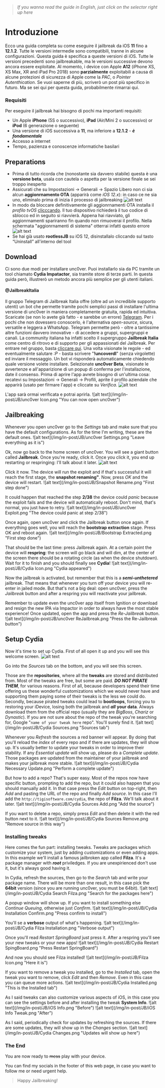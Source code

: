 ﻿> *If you wanna read the guide in English, just click on the selector right up here*

# Introduzione

Ecco una guida completa su come eseguire il jailbreak da iOS **11** fino a **12.1.2**. Tutte le versioni intermedie sono compatibili, tranne in alcune configurazioni.
Questa guida è specifica a queste versioni di iOS. Tutte le versioni precedenti sono jailbreakable, ma le versioni successive devono ancora essere exploitate.
Al momento, i device con Apple **A12** (iPhone XS, XS Max, XR and iPad Pro 2018) sono **parzialmente** exploitabili a causa di alcune protezioni di sicurezza di Apple come la *PAC*, o *Pointer Autenthication*. Se vuoi saperne di più, scriverò un post più specifico in futuro. Ma se sei qui per questa guida, probabilmente rimarrai qui.

### Requisiti

Per eseguire il jailbreak hai bisogno di pochi ma importanti requisiti:
* Un Apple **iPhone** (5S o successivo), **iPad** (Air/Mini 2 o successivo) or **iPod** (6 generazione o seguente)
* Una versione di iOS successiva a **11**, ma inferiore a **12.1.2** - ***è fondamentale***
* Accesso a internet
* Tempo, pazienza e conoscenze informatiche basilari

## Preparations

* Prima di tutto ricorda che (nonostante sia davvero stabile) questa è una **versione beta**, usala con cautela o aspetta per la versione finale se sei troppo inesperto
* Assicurati che su Impostazioni → Generali → Spazio Libero non ci sia alcun **aggionrnamento OTA** (apparirà come *iOS 12.x*): in caso ce ne sia uno, eliminalo prima di inizia il processo di jailbreaking
![alt text](/img/in-post/JB/iStorage.png "Check for the OTA in here")
* In modo da bloccare definitivamente gli aggionrnamenti OTA installa il *profilo tvOS* [clicccando](https://raw.githubusercontent.com/Jwhite077/NOOTA/master/tvOS_12_Beta_Profile.mobileconfig). Il tuo dispositivo richiederà il tuo codice di sblocco ed in seguito si riavvierà. Appena hai riavviato, gli aggionrnamenti spariranno fin quando non rimuoverai il profilo. Nella schermata "aggionrnamenti di sistema" otterrai infatti questo errore
![alt text](/img/in-post/JB/tvOS.png "Install the tvOS profile")
* Se hai già usato **rootlessJB** su iOS 12, disinstallalo cliccando sul tasto “Uninstall” all'interno del tool

## Download

Ci sono due modi per installare unc0ver. Puoi installarlo sia da PC tramite un tool chiamato **Cydia Impatactor**, sia tramite store di terze parti. In questa guida però, illustrerò un metodo ancora più semplice per gli utenti italiani.

#### @JailbreakItalia

Il gruppo Telegram di Jailbreak Italia offre (oltre ad un incredibile supporto utenti) un bot che permette tramite pochi semplici passi di installare l'ultima versione di unc0ver in maniera completamente gratuita, rapida ed intuitiva.
Scaricate (se non lo avete già fatto - e sarebbe un errore) [Telegram](https://itunes.apple.com/it/app/telegram-messenger/id686449807?l=en&mt=8). Per i pochi che non dovessero conoscerlo, è l'alternativa *open-source*, sicura, versatile e leggera a WhatsApp. Telegram permette però - oltre a tantissime altre funzioni davvero innovative - di accedere a gruppi, supergruppi e canali. La community italiana ha infatti scelto il supergruppo **Jailbreak Italia** come centro di ritrovo e di supporto per gli appassionati del Jailbreak.
Per entrare nel gruppo, basta [cliccare qui](https://t.me/JailbreakItalia).
Una volta visionate le regole - ed eventualmente salutare *:P* - basta scrivere "**!uncoverdl**" (senza virgolette) ed inviare il messaggio. Un bot vi risponderà automaticamente chiedendo quale versione volete installare. Selezionate **unc0ver Beta**, visionate le avvertenze e all'apparizione di un popup di conferma per l'installazione, date il consenso.
Prima di aprire l'app avrete bisogno di un'ultima cosa: recatevi su Impostazioni → Generali → Profili, aprite il profilo aziendale che apparirà (usato per firmare l'app) e cliccate su *Verifica*.
![alt text](/img/in-post/JB/Profiles.png "Trust the profile")

L'app sarà ormai verificata e potrai aprirla.
![alt text](/img/in-post/JB/unc0ver Icon.png "You can now open unc0ver")

## Jailbreaking

Whenever you open unc0ver go to the *Settings* tab and make sure that you have the default configurations. As for the time I'm writing, these are the default ones.
![alt text](/img/in-post/JB/unc0ver Settings.png "Leave everything as it is")

Ok, now go back to the home screen of unc0ver. You will see a giant button called **Jailbreak**. Once you're ready, click it. Once you click it, you end up restarting or respringing: I'll talk about it later.
![alt text](/img/in-post/JB/unc0ver.png "Press the Jailbreak button")

Click it now. The device will run the exploit and if that's successful it will reach the first stage, the **snapshot renaming"**. Now, press *OK* and the device will restart.
![alt text](/img/in-post/JB/Snapshot Rename.png "First step done")

It could happen that reached the step **2/38** the device could *panic* because the exploit fails and the device will automatically reboot. Don't mind, that's normal, you just have to retry.
![alt text](/img/in-post/JB/unc0ver Exploit.png "The device could panic at step 2/38")

Once again, open unc0ver and click the Jailbreak button once again. If everything goes well, you will reach the **bootstrap extraction** stage. Press OK and reboot again.
![alt text](/img/in-post/JB/Bootstrap Extracted.png "First step done")

That should be the last time: press Jailbreak again. At a certain point the device will **respring**: the screen will go black and will dim, at the center of the screen there should be a rotating circle (as when the device shutdown). Wait for it to finish and you should finally see **Cydia**!
![alt text](/img/in-post/JB/Cydia Icon.png "Cydia appeared")

Now the jailbreak is activated, but remember that this is a ***semi-unthetered*** jailbreak. That means that whenever you turn off your device you will re-enter in jailed mode. But that's not a big deal: open unc0ver, press the *Jailbreak* button and after a respring you will reactivate your jailbreak.

Remember to update even the unc0ver app itself from Ignition or download and resign the new IPA via Impactor in order to always have the most stable experience! Once updated, open the app and press the *Re-Jailbreak* button.
![alt text](/img/in-post/JB/unc0ver ReJailbreak.png "Press the Re-Jailbreak button")

## Setup Cydia

Now it's time to set up Cydia. First of all open it up and you will see this welcome screen.
![alt text](/img/in-post/JB/Cydia.png "Welcome")

Go into the *Sources* tab on the bottom, and you will see this screen.

Those are the **repositories**, where all the **tweaks** are stored and distributed from. Most of the tweaks are free, but some are paid. ***DO NOT PIRATE THEM***, for various reasons. First of all, because developers spend their time offering us these wonderful customizations which we would never have and supporting them paying some of their tweaks is the less we could do. Secondly, because pirated tweaks could lead to **bootloops**, forcing you to restoring your iDevice, losing both the jailbreak and ***all*** **your data**. Always download them from the official repo (usually they are *BigBoss*, *Chariz* or *Dynastic*). If you are not sure about the repo of the tweak you're searching for, Google "`name of your tweak here` repo". You'll surely find it.
![alt text](/img/in-post/JB/Cydia Sources.png "Sources tab")

Whenever you *Refresh* the sources a red banner will appear. By doing that you'll reload the *index* of every repo and if there are updates, they will show up. It's usually better to update your tweaks in order to improve their stability. If any *Essential update* will show up, please do a *Complete update*. Those packages are updated from the maintainer of your jailbreak and makes your jailbreak more stable.
![alt text](/img/in-post/JB/Cydia Necessary Update.png "Perform a complete update")

But how to add a repo? That's super easy. Most of the repos now have specific button, prompting to add the repo, but it could also happen that you should manually add it. In that case press the *Edit* button on top-right, then *Add* and pasting the URL of the repo and finally *Add source*. In this case I'll add the `http://tigisoftware.com/cydia`, the repo of **Filza**. We'll talk about it later.
![alt text](/img/in-post/JB/Cydia Sources Add.png "Add the source")

If you want to delete a repo, simply press *Edit* and then delete it with the red button next to it.
![alt text](/img/in-post/JB/Cydia Sources Remove.png "Remove source in this way")

### Installing tweaks

Here comes the fun part: installing tweaks. Tweaks are packages which customize your system, just by adding customizations or even adding apps. In this example we'll install a famous jailbroken app called **Filza**. It's a package manager with ***root*** priviledges. If you are unexpirienced don't use it, but it's always good having it.

In Cydia, refresh the sources, then go to the *Search* tab and write your package name. There will be more than one result, in this case pick the **64bit** version (since you are running unc0ver, you must be 64bit).
![alt text](/img/in-post/JB/Cydia Search Filza.png "Search for the packages here")

A popup window will show up. If you want to install something else *Continue Queuing*, otherwise just *Confirm*.
![alt text](/img/in-post/JB/Cydia Installation Confirm.png "Press confirm to install")

You'll se a **verbose** output of what's happening.
![alt text](/img/in-post/JB/Cydia Filza Installation.png "Verbose output")

Once you'll read *Restart SpringBoard* just press it. After a respring you'll see your new tweaks or your new apps!
![alt text](/img/in-post/JB/Cydia Restart SpingBoard.png "Press Restart SpringBoard")

And now you should see Filza installed!
![alt text](/img/in-post/JB/Filza Icon.png "Here it is")

If you want to remove a tweak you installed, go to the *Installed* tab, open the tweak you want to remove, click *Edit* and then *Remove*. Even in this case you can queue more actions.
![alt text](/img/in-post/JB/Cydia Installed.png "This is the Installed tab")

As I said tweaks can also customize various aspects of iOS, in this case you can see the settings before and after installing the tweak **System Info**.
![alt text](/img/in-post/JB/iOS Info.png "Before")
![alt text](/img/in-post/JB/iOS Info Tweak.png "After")

As I said, periodically check for updates by refreshing the sources. If there are some updates, they will show up in the *Changes* section.
![alt text](/img/in-post/JB/Cydia Changes.png "Updates will show up here")

### The End

You are now ready to ~~mess~~ play with your device.

You can find my socials in the footer of this web page, in case you want to follow me or need urgent help.

> Happy Jailbreaking!
